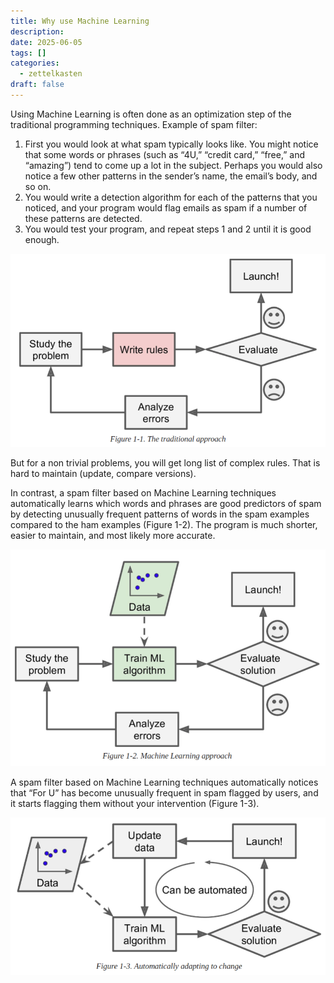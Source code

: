 ```yaml
---
title: Why use Machine Learning
description: 
date: 2025-06-05
tags: []
categories:
  - zettelkasten
draft: false
---
```


Using Machine Learning is often done as an optimization step of the traditional
programming techniques. Example of spam filter:

1. First you would look at what spam typically looks like. You might notice that
some words or phrases (such as “4U,” “credit card,” “free,” and “amazing”) tend
to come up a lot in the subject. Perhaps you would also notice a few other
patterns in the sender’s name, the email’s body, and so on.
2. You would write a detection algorithm for each of the patterns that you
noticed, and your program would flag emails as spam if a number of these
patterns are detected. 
3. You would test your program, and repeat steps 1 and 2 until it is good
enough.

![](attachments/Pasted%20image%2020250605161647.png)

But for a non trivial problems, you will get long list of complex rules. That is
hard to maintain (update, compare versions).

In contrast, a spam filter based on Machine Learning techniques automatically
learns which words and phrases are good predictors of spam by detecting
unusually frequent patterns of words in the spam examples compared to the ham
examples (Figure 1-2). The program is much shorter, easier to maintain, and most
likely more accurate.

![](attachments/Pasted%20image%2020250605162002.png)

A spam filter based on Machine Learning techniques automatically notices that
“For U” has become unusually frequent in spam flagged by users, and it starts
flagging them without your intervention (Figure 1-3).

![](attachments/Pasted%20image%2020250605162132.png)
